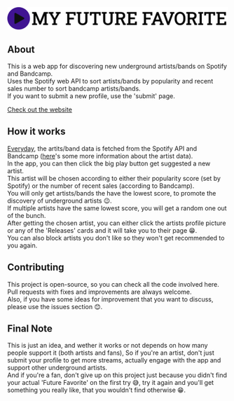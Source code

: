 <img src="public/header_img.png">

## About

This is a web app for discovering new underground artists/bands on Spotify and Bandcamp.\
Uses the Spotify web API to sort artists/bands by popularity and recent sales number to sort bandcamp artists/bands.\
If you want to submit a new profile, use the 'submit' page.

[Check out the website](https://my-future-favorite.netlify.app/)

## How it works

[Everyday](https://github.com/Ricardo-Silva91/my-future-favorite/actions/workflows/maintain.yml), the artits/band data is fetched from the Spotify API and Bandcamp ([here](https://github.com/Ricardo-Silva91/my-future-favorite/blob/main/src/interfaces/data.interface.ts#L18)'s some more information about the artist data).\
In the app, you can then click the big play button get suggested a new artist.\
This artist will be chosen according to either their popularity score (set by Spotify) or the number of recent sales (according to Bandcamp).\
You will only get artists/bands the have the lowest score, to promote the discovery of underground artists 😉.\
If multiple artists have the same lowest score, you will get a random one out of the bunch.\
After getting the chosen artist, you can either click the artists profile picture or any of the 'Releases' cards and it will take you to their page 😁.\
You can also block artists you don't like so they won't get recommended to you again.

## Contributing

This project is open-source, so you can check all the code involved here.\
Pull requests with fixes and improvements are always welcome.\
Also, if you have some ideas for improvement that you want to discuss, please use the issues section 😊.

## Final Note

This is just an idea, and wether it works or not depends on how many people support it (both artists and fans), So if you're an artist, don't just submit your profile to get more streams, actually engage with the app and support other underground artists.\
And if you're a fan, don't give up on this project just because you didn't find your actual 'Future Favorite' on the first try 😅, try it again and you'll get something you really like, that you wouldn't find otherwise 😁.

